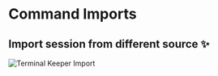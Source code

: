# Command Imports

## Import session from different source ✨

![Terminal Keeper Import](https://github.com/nguyenngoclongdev/cdn/raw/HEAD/images/terminal-keeper/terminal-keeper-import.gif)